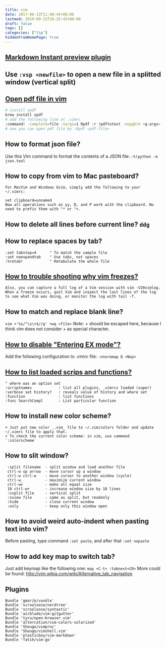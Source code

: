 ```yaml
---
title: vim
date: 2017-06-13T11:48:45+08:00
lastmod: 2019-09-12T16:25:43+08:00
draft: false
tags: []
categories: ["tip"]
hiddenFromHomePage: true
---
```




## [Markdown Instant preview plugin](https://github.com/suan/vim-instant-markdown)

## Use `:vsp <newfile>` to open a new file in a splitted window (vertical split)

## [Open pdf file in vim](https://vim.fandom.com/wiki/Open_PDF_files)

```sh
# install xpdf
brew install xpdf
# add the following line ot .vimrc
:command! -complete=file -nargs=1 Rpdf :r !pdftotext -nopgbrk <q-args> -
# now you can open pdf file by :Rpdf <pdf-file>

```


## How to format json file?

Use this Vim command to format the contents of a JSON file: `:%!python -m json.tool`

## How to copy from vim to Mac pasteboard?

```
For MacVim and Windows Gvim, simply add the following to your ~/.vimrc:

set clipboard=unnamed
Now all operations such as yy, D, and P work with the clipboard. No need to prefix them with "* or "+.
```

## How to delete all lines before current line? `ddg`

## How to replace spaces by tab?
```
:set tabstop=4      " To match the sample file
:set noexpandtab    " Use tabs, not spaces
:%retab!            " Retabulate the whole file
```
## [How to trouble shooting why vim freezes?](http://stackoverflow.com/questions/24307374/how-to-determine-the-reason-vim-freezes)
```
Also, you can capture a full log of a Vim session with vim -V20vimlog. When a freeze occurs, quit Vim and inspect the last lines of the log to see what Vim was doing, or monitor the log with tail -f.
```

## How to match and replace blank line?
`vim +'%s/^\s\+$//g' +wq <file>`
*Note*: *+* should be escaped here, because I think vim does not consider *+* as special character.
## [How to disable "Entering EX mode"?](http://stackoverflow.com/questions/1269689/to-disable-entering-ex-mode-in-vim)
Add the following configuration to .vimrc file:
`:nnoremap Q <Nop>`
## [How to list loaded scrips and functions?](http://stackoverflow.com/questions/48933/how-do-i-list-loaded-plugins-in-vim)
```
" where was an option set  
:scriptnames            : list all plugins, _vimrcs loaded (super)  
:verbose set history?   : reveals value of history and where set  
:function               : list functions  
:func SearchCompl       : List particular function
```
## How to install new color scheme?
    + Just put new color _.vim_ file to ~/.vim/colors folder and update ~/.vimrc file to apply that.
    + To check the current color scheme: in vim, use command `:colorscheme`
## How to slit window?
```
 :split filename  - split window and load another file
 ctrl-w up arrow  - move cursor up a window
 ctrl-w ctrl-w    - move cursor to another window (cycle)
 ctrl-w_          - maximize current window
 ctrl-w=          - make all equal size
 10 ctrl-w+       - increase window size by 10 lines
 :vsplit file     - vertical split
 :sview file      - same as split, but readonly
 :hide            - close current window
 :only            - keep only this window open
```
## How to avoid weird auto-indent when pasting text into vim?
Before pasting, type command `:set paste`, and after that `:set nopaste`
## How to add key map to switch tab?
Just add keymap like the following one:
`map <C-t> :tabnext<CR>`
More could be found: http://vim.wikia.com/wiki/Alternative_tab_navigation


## Plugins
```
Bundle 'gmarik/vundle'
Bundle 'scrooloose/nerdtree'
Bundle 'scrooloose/syntastic'
Bundle 'airblade/vim-gitgutter'
Bundle 'tyru/open-browser.vim'
Bundle 'altercation/vim-colors-solarized'
Bundle 'Shougo/vimproc'
Bundle 'Shougo/vimshell.vim'
Bundle 'plasticboy/vim-markdown'
Bundle 'fatih/vim-go'
```
